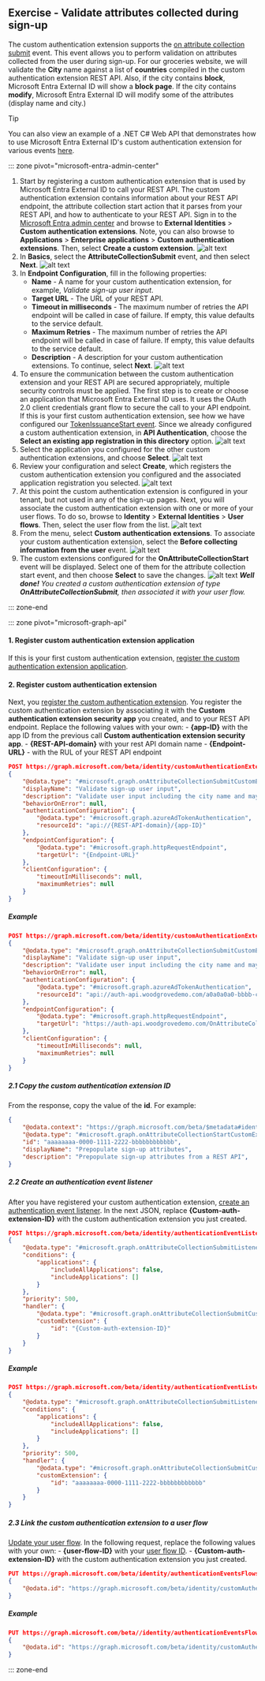 ## Exercise - Validate attributes collected during sign-up

The custom authentication extension supports the [on attribute collection submit](/entra/identity-platform/custom-extension-attribute-collection?context=%2Fentra%2Fexternal-id%2Fcustomers%2Fcontext%2Fcustomers-context&tabs=start-continue%2Csubmit-continue) event. This event allows you to perform validation on attributes collected from the user during sign-up. For our groceries website, we will validate the **City** name against a list of **countries** compiled in the custom authentication extension REST API. Also, if the city contains **block**, Microsoft Entra External ID will show a **block page**. If the city contains **modify**, Microsoft Entra External ID will modify some of the attributes (display name and city.)

> [!TIP]
> You can also view an example of a .NET C# Web API that demonstrates how to use Microsoft Entra External ID's custom authentication extension for various events [here](https://github.com/microsoft/woodgrove-auth-api).
 
::: zone pivot="microsoft-entra-admin-center"

1. Start by registering a custom authentication extension that is used by Microsoft Entra External ID to call your REST API. The custom authentication extension contains information about your REST API endpoint, the attribute collection start action that it parses from your REST API, and how to authenticate to your REST API. Sign in to the [Microsoft Entra admin center](https://entra.microsoft.com/) and browse to **External Identities** > **Custom authentication extensions**. Note, you can also browse to **Applications** > **Enterprise applications** > **Custom authentication extensions**. Then, select **Create a custom extension**.
    ![alt text](../media/validate-attributes-collected-during-sign-up/1.png)
1. In **Basics**, select the **AttributeCollectionSubmit** event, and then select **Next**.
    ![alt text](../media/validate-attributes-collected-during-sign-up/2.png)
1. In **Endpoint Configuration**, fill in the following properties:
    - **Name** - A name for your custom authentication extension, for example, *Validate sign-up user input*.
    - **Target URL** - The URL of your REST API.
    - **Timeout in milliseconds** - The maximum number of retries the API endpoint will be called in case of failure. If empty, this value defaults to the service default.
    - **Maximum Retries** - The maximum number of retries the API endpoint will be called in case of failure. If empty, this value defaults to the service default.
    - **Description** - A description for your custom authentication extensions.
    To continue, select **Next**.
    ![alt text](../media/validate-attributes-collected-during-sign-up/3.png)
1. To ensure the communication between the custom authentication extension and your REST API are secured appropriately, multiple security controls must be applied. The first step is to create or choose an application that Microsoft Entra External ID uses. It uses the OAuth 2.0 client credentials grant flow to secure the call to your API endpoint.
If this is your first custom authentication extension, see how we have configured our [TokenIssuanceStart event](https://woodgrovedemo.com/help/TokenAugmentation). Since we already configured a custom authentication extension, in **API Authentication**, choose the **Select an existing app registration in this directory** option.
![alt text](../media/validate-attributes-collected-during-sign-up/4.png)
1. Select the application you configured for the other custom authentication extensions, and choose **Select**.
![alt text](../media/validate-attributes-collected-during-sign-up/5.png)
1. Review your configuration and select **Create**, which registers the custom authentication extension you configured and the associated application registration you selected.
![alt text](../media/validate-attributes-collected-during-sign-up/6.png)
1. At this point the custom authentication extension is configured in your tenant, but not used in any of the sign-up pages. Next, you will associate the custom authentication extension with one or more of your user flows. To do so, browse to **Identity** > **External Identities** > **User flows**. Then, select the user flow from the list.
![alt text](../media/validate-attributes-collected-during-sign-up/7.png)
1. From the menu, select **Custom authentication extensions**. To associate your custom authentication extension, select the **Before collecting information from the user** event.
![alt text](../media/validate-attributes-collected-during-sign-up/8.png)
1. The custom extensions configured for the **OnAttributeCollectionStart** event will be displayed. Select one of them for the attribute collection start event, and then choose **Select** to save the changes.
![alt text](../media/validate-attributes-collected-during-sign-up/9.png)
***Well done!** You created a custom authentication extension of type **OnAttributeCollectionSubmit**, then associated it with your user flow.*

::: zone-end

::: zone pivot="microsoft-graph-api"

#### 1\. Register custom authentication extension application

If this is your first custom authentication extension, [register the custom authentication extension application](https://woodgrovedemo.com/help/TokenAugmentation#graph).

#### 2\. Register custom authentication extension

Next, you [register the custom authentication extension](/graph/api/identitycontainer-post-customauthenticationextensions?view=graph-rest-beta&tabs=http). You register the custom authentication extension by associating it with the **Custom authentication extension security app** you created, and to your REST API endpoint. Replace the following values with your own:
    - **{app-ID}** with the app ID from the previous call **Custom authentication extension security app**.
    - **{REST-API-domain}** with your rest API domain name
    - **{Endpoint-URL}** - with the RUL of your REST API endpoint

```json
POST https://graph.microsoft.com/beta/identity/customAuthenticationExtensions
{
    "@odata.type": "#microsoft.graph.onAttributeCollectionSubmitCustomExtension",
    "displayName": "Validate sign-up user input",
    "description": "Validate user input including the city name and may ask the user to correct the data or block the user",
    "behaviorOnError": null,
    "authenticationConfiguration": {
        "@odata.type": "#microsoft.graph.azureAdTokenAuthentication",
        "resourceId": "api://{REST-API-domain}/{app-ID}"
    },
    "endpointConfiguration": {
        "@odata.type": "#microsoft.graph.httpRequestEndpoint",
        "targetUrl": "{Endpoint-URL}"
    },
    "clientConfiguration": {
        "timeoutInMilliseconds": null,
        "maximumRetries": null
    }
}
```

##### Example

```json
POST https://graph.microsoft.com/beta/identity/customAuthenticationExtensions
{
    "@odata.type": "#microsoft.graph.onAttributeCollectionSubmitCustomExtension",
    "displayName": "Validate sign-up user input",
    "description": "Validate user input including the city name and may ask the user to correct the data or block the user",
    "behaviorOnError": null,
    "authenticationConfiguration": {
        "@odata.type": "#microsoft.graph.azureAdTokenAuthentication",
        "resourceId": "api://auth-api.woodgrovedemo.com/a0a0a0a0-bbbb-cccc-dddd-e1e1e1e1e1e1"
    },
    "endpointConfiguration": {
        "@odata.type": "#microsoft.graph.httpRequestEndpoint",
        "targetUrl": "https://auth-api.woodgrovedemo.com/OnAttributeCollectionSubmit"
    },
    "clientConfiguration": {
        "timeoutInMilliseconds": null,
        "maximumRetries": null
    }
}
```

##### 2.1 Copy the custom authentication extension ID

From the response, copy the value of the **id**. For example:

```json
{
    "@odata.context": "https://graph.microsoft.com/beta/$metadata#identity/customAuthenticationExtensions/$entity",
    "@odata.type": "#microsoft.graph.onAttributeCollectionStartCustomExtension",
    "id": "aaaaaaaa-0000-1111-2222-bbbbbbbbbbbb",
    "displayName": "Prepopulate sign-up attributes",
    "description": "Prepopulate sign-up attributes from a REST API",
}
```

##### 2.2 Create an authentication event listener

After you have registered your custom authentication extension, [create an authentication event listener](/graph/api/identitycontainer-post-authenticationeventlisteners?view=graph-rest-beta&tabs=http). In the next JSON, replace **{Custom-auth-extension-ID}** with the custom authentication extension you just created.

```json
POST https://graph.microsoft.com/beta/identity/authenticationEventListeners
{
    "@odata.type": "#microsoft.graph.onAttributeCollectionSubmitListener",
    "conditions": {
        "applications": {
            "includeAllApplications": false,
            "includeApplications": []
        }
    },
    "priority": 500,
    "handler": {
        "@odata.type": "#microsoft.graph.onAttributeCollectionSubmitCustomExtensionHandler",
        "customExtension": {
            "id": "{Custom-auth-extension-ID}"
        }
    }
}
```

##### Example

```json
POST https://graph.microsoft.com/beta/identity/authenticationEventListeners
{
    "@odata.type": "#microsoft.graph.onAttributeCollectionSubmitListener",
    "conditions": {
        "applications": {
            "includeAllApplications": false,
            "includeApplications": []
        }
    },
    "priority": 500,
    "handler": {
        "@odata.type": "#microsoft.graph.onAttributeCollectionSubmitCustomExtensionHandler",
        "customExtension": {
            "id": "aaaaaaaa-0000-1111-2222-bbbbbbbbbbbb"
        }
    }
}
```

##### 2.3 Link the custom authentication extension to a user flow

[Update your user flow](/graph/api/authenticationeventsflow-update?view=graph-rest-beta&tabs=http). In the following request, replace the following values with your own:
    - **{user-flow-ID}** with your [user flow ID](/graph/api/identitycontainer-list-authenticationeventsflows?view=graph-rest-beta&tabs=http).
    - **{Custom-auth-extension-ID}** with the custom authentication extension you just created.

```json
PUT https://graph.microsoft.com/beta/identity/authenticationEventsFlows/{user-flow-ID}/microsoft.graph.externalUsersSelfServiceSignUpEventsFlow/onAttributeCollectionSubmit/microsoft.graph.onAttributeCollectionSubmitCustomExtensionHandler/customExtension/$ref
{
    "@odata.id": "https://graph.microsoft.com/beta/identity/customAuthenticationExtensions/{Custom-auth-extension-ID}"
}
```

##### Example

```json
PUT https://graph.microsoft.com/beta//identity/authenticationEventsFlows/bbbbbbbb-1111-2222-3333-cccccccccccc/microsoft.graph.externalUsersSelfServiceSignUpEventsFlow/onAttributeCollectionSubmit/microsoft.graph.onAttributeCollectionSubmitCustomExtensionHandler/customExtension/$ref
{
    "@odata.id": "https://graph.microsoft.com/beta/identity/customAuthenticationExtensions/aaaaaaaa-0000-1111-2222-bbbbbbbbbbbb"
}
```

::: zone-end

